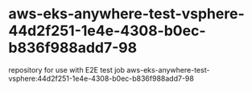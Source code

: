 # aws-eks-anywhere-test-vsphere-44d2f251-1e4e-4308-b0ec-b836f988add7-98
repository for use with E2E test job aws-eks-anywhere-test-vsphere:44d2f251-1e4e-4308-b0ec-b836f988add7-98
